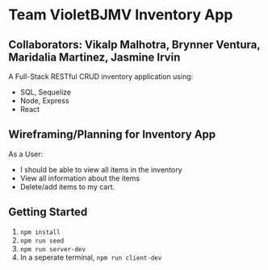 # Team VioletBJMV Inventory App

## Collaborators: Vikalp Malhotra, Brynner Ventura, Maridalia Martinez, Jasmine Irvin
A Full-Stack RESTful CRUD inventory application using: 
 - SQL, Sequelize
 - Node, Express
 - React

## Wireframing/Planning for Inventory App


As a User: 
- I should be able to view all items in the inventory
- View all information about the items
- Delete/add items to my cart. 

## Getting Started

1. `npm install`
2. `npm run seed`
3. `npm run server-dev`
4. In a seperate terminal, `npm run client-dev`

